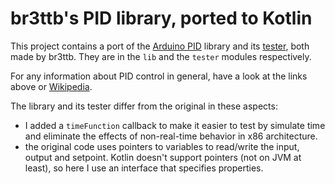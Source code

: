 br3ttb's PID library, ported to Kotlin
======================================

This project contains a port of the [Arduino PID](https://github.com/br3ttb/Arduino-PID-Library)
library and its [tester](https://github.com/br3ttb/arduino-pid-library-tester),
both made by br3ttb. They are in the `lib` and the `tester` modules
respectively.
 
For any information about PID control in general, have a look at the links above
or [Wikipedia](https://en.wikipedia.org/wiki/PID_controller).


The library and its tester differ from the original in these aspects:
* I added a `timeFunction` callback to make it easier to test by simulate
time and eliminate the effects of non-real-time behavior in x86 architecture.
* the original code uses pointers to
variables to read/write the input, output and setpoint. Kotlin doesn't
support pointers (not on JVM at least), so here I use an interface that
specifies properties.

